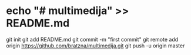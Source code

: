 # echo "# multimedija" >> README.md
git init
git add README.md
git commit -m "first commit"
git remote add origin https://github.com/bratzna/multimedija.git
git push -u origin master
